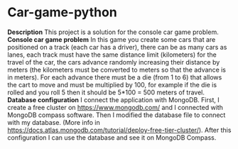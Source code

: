 # Car-game-python
**Description**
This project is a solution for the console car game problem. 
**Console car game problem**
In this game you create some cars that are positioned on a track (each car has a driver), there can be as many cars as lanes, each track must have the same distance limit (kilometers) for the travel of the car, the cars advance randomly increasing their distance by meters (the kilometers must be converted to meters so that the advance is in meters). 
For each advance there must be a die (from 1 to 6) that allows the cart to move and must be multiplied by 100, for example if the die is rolled and you roll 5 then it should be 5*100 = 500 meters of travel.
**Database configuration**
I connect the application with MongoDB. First, I create a free cluster on https://www.mongodb.com/ and I connected with MongoDB compass software. Then I modified the database file to connect with my database. (More info in https://docs.atlas.mongodb.com/tutorial/deploy-free-tier-cluster/). After this configuration I can use the database and see it on MongoDB Compass. 

